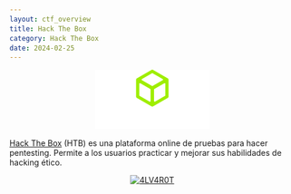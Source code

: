 ```yaml
---
layout: ctf_overview
title: Hack The Box
category: Hack The Box
date: 2024-02-25
---
```


<p align="center">
    <img src="../../../assets/CTFs/HTB.png" alt="HTB" width="40%" height="auto">
</p>

[Hack The Box](https://www.hackthebox.com/) (HTB) es una plataforma online de pruebas para hacer pentesting. Permite a los usuarios practicar y mejorar sus habilidades de hacking ético.

<p align=center>
    <a href="https://app.hackthebox.com/profile/1448981" class="img-link shimmer" ><img src="https://www.hackthebox.eu/badge/image/1448981" alt="4LV4R0T" loading="lazy"></a>
</p>